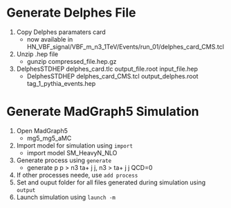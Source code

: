 Generate Delphes File
==================

1. Copy Delphes paramaters card
   * now available in HN_VBF_signal/VBF_m_n3_1TeV/Events/run_01/delphes_card_CMS.tcl
2. Unzip .hep file
   * gunzip compressed_file.hep.gz
3. DelphesSTDHEP delphes_card.tlc output_file.root input_file.hep
   * DelphesSTDHEP delphes_card_CMS.tcl output_delphes.root tag_1_pythia_events.hep
   
Generate MadGraph5 Simulation
=======================

1. Open MadGraph5
   * mg5_mg5_aMC
2. Import model for simulation using `import`
   * import model SM_HeavyN_NLO
3. Generate process using `generate`
   * generate p p > n3 ta+ j j, n3 > ta+ j j QCD=0
4. If other processes neede, use `add process`
5. Set and ouput folder for all files generated during simulation using `output`
6. Launch simulation using `launch -m`

